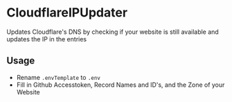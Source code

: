 # CloudflareIPUpdater
 
Updates Cloudflare's DNS by checking if your website is still available and updates the IP in the entries 

## Usage

* Rename `.envTemplate` to `.env`
* Fill in Github Accesstoken, Record Names and ID's, and the Zone of your Website
